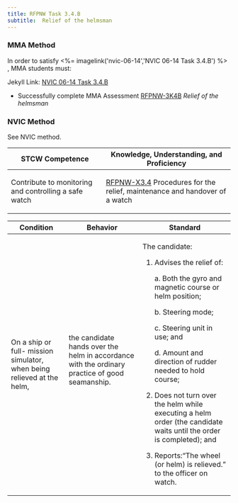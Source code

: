 ```yaml
---
title: RFPNW Task 3.4.B 
subtitle:  Relief of the helmsman
---
```



### MMA Method

In order to satisfy <%= imagelink('nvic-06-14','NVIC 06-14  Task  3.4.B') %> , MMA students must:

Jekyll Link: [NVIC 06-14  Task  3.4.B](/stcw23/assets/images/nvic-06-14.pdf)

* Successfully complete MMA Assessment  [RFPNW-3K4B](RFPNW-3K4B) *Relief of the helmsman*


### NVIC Method

<a onclick="togglevisibility('nvic_methods')" >See NVIC method.</a>

<div id='nvic_methods' class='hide'>

<table>
<thead>
<tr>
<th class='forty'> STCW Competence </th>
<th class='sixty'> Knowledge, Understanding, and Proficiency </th>
</tr>
</thead>




<tbody>
<tr><td markdown='1'>

Contribute to monitoring and controlling a safe watch

</td><td markdown='1'>

[RFPNW-X3.4](../../tables/24.html#RFPNW-X3.4) Procedures for the relief, maintenance and handover of a watch

</td></tr>


</tbody>
</table>


<table>
<thead>
<tr><th class='twenty'>  Condition </th><th class='twenty'> Behavior </th><th  class='sixty'>Standard </th></tr>
</thead>
<tbody >



<tr><td markdown='1'>

On a ship or full- mission simulator, when being relieved at the helm,

</td><td markdown='1'>

the candidate hands over the helm in accordance with the ordinary practice of good seamanship.

<br>

<div class="tooltip">
<span class="tooltiptext">
</span>
</div>


</td><td markdown='1'>

The candidate:

1. Advises the relief of:

	a. Both the gyro and magnetic course or helm position;

	b. Steering mode;

	c. Steering unit in use; and 

	d. Amount and direction of rudder needed to hold course;

2. Does not turn over the helm while executing a helm order (the candidate waits until the order is completed); and
3. Reports:“The wheel (or helm) is relieved.” to the officer on watch.

</td></tr>
</tbody>
</table>
</div>
